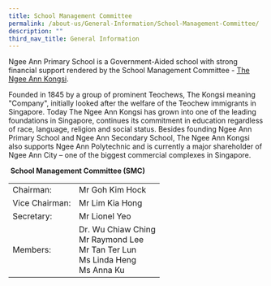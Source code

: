 ```yaml
---
title: School Management Committee
permalink: /about-us/General-Information/School-Management-Committee/
description: ""
third_nav_title: General Information
---
```

Ngee Ann Primary School is a Government-Aided school with strong financial support rendered by the School Management Committee - [The Ngee Ann Kongsi](http://www.ngeeann.com.sg/).

  

Founded in 1845 by a group of prominent Teochews, The Kongsi meaning "Company", initially looked after the welfare of the Teochew immigrants in Singapore. Today The Ngee Ann Kongsi has grown into one of the leading foundations in Singapore, continues its commitment in education regardless of race, language, religion and social status. Besides founding Ngee Ann Primary School and Ngee Ann Secondary School, The Ngee Ann Kongsi also supports Ngee Ann Polytechnic and is currently a major shareholder of Ngee Ann City – one of the biggest commercial complexes in Singapore.

 **School Management Committee (SMC)**

| | | 
| -------- | -------- | 
| Chairman:     | Mr Goh Kim Hock     |
|Vice Chairman:|Mr Lim Kia Hong
|Secretary:|Mr Lionel Yeo
|Members:|Dr. Wu Chiaw Ching<br>Mr Raymond Lee<br>Mr Tan Ter Lun<br>Ms Linda Heng<br>Ms Anna Ku

